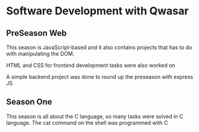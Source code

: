 <h1>Software Development with Qwasar</h1>
<h2>PreSeason Web</h2>
<p>This season is JavaScript-based and it also contains projects that has to do with manipulating the DOM.</p>
<p>HTML and CSS for frontend development tasks were also worked on</p>
<p>A simple backend project was done to round up the preseason with express JS</p>
<h2>Season One</h2>
<p>This season is all about the C language, so many tasks were solved in C language. The cat command on the shell was programmed with C</p>
